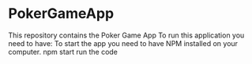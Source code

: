 # PokerGameApp
This repository contains the Poker Game App
To run this application you need to have:
To start the app you need to have NPM installed on your computer. 
npm start run the code 
